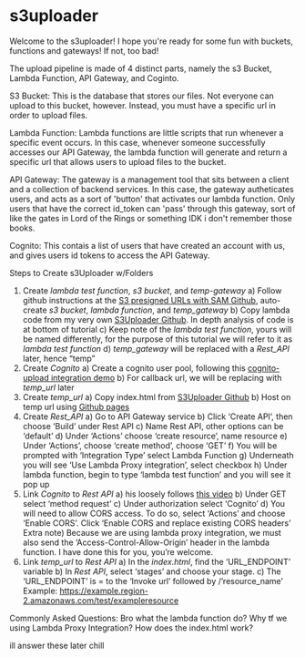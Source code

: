 # s3uploader
Welcome to the s3uploader! I hope you're ready for some fun with buckets, functions and gateways! If not, too bad! 

The upload pipeline is made of 4 distinct parts, namely the s3 Bucket, Lambda Function, API Gateway, and Coginto.

S3 Bucket: This is the database that stores our files. Not everyone can upload to this bucket, however. Instead, you must have a specific url in order to upload files.

Lambda Function: Lambda functions are little scripts that run whenever a specific event occurs. In this case, whenever someone successfully accesses our API Gateway, the lambda function will generate and return a specific url that allows users to upload files to the bucket. 

API Gateway: The gateway is a management tool that sits between a client and a collection of backend services. In this case, the gateway autheticates users, and acts as a sort of 'button' that activates our lambda function. Only users that have the correct id_token can 'pass' through this gateway, sort of like the gates in Lord of the Rings or something IDK i don't remember those books.

Cognito: This contais a list of users that have created an account with us, and gives users id tokens to access the API Gateway. 


Steps to Create s3Uploader w/Folders
1) Create *lambda test function*, *s3 bucket*, and *temp-gateway*
        a) Follow github instructions at the [S3 presigned URLs with SAM Github](https://github.com/aws-samples/amazon-s3-presigned-urls-aws-sam), auto-create *s3 bucket*, *lambda           function*, and *temp_gateway*
        b) Copy lambda code from my very own [S3Uploader Github](https://github.com/SamuelTWu/s3uploader). In depth analysis of code is at bottom of tutorial
        c) Keep note of the *lambda test function*, yours will be named differently, for the purpose of this tutorial we will refer to it as *lambda test function*
        d) *temp_gateway* will be replaced with a *Rest_API* later, hence “temp”
2) Create *Cognito*
        a) Create a cognito user pool, following this [cognito-upload integration demo](https://www.youtube.com/watch?v=o7OHogUcRmI)
        b) For callback url, we will be replacing with *temp_url* later
3) Create *temp_url*
        a) Copy index.html from [S3Uploader Github](https://github.com/SamuelTWu/s3uploader)
        b) Host on temp url using [Github pages](https://www.youtube.com/watch?v=8hrJ4oN1u_8)
4) Create *Rest_API*
        a) Go to API Gateway service
        b) Click ‘Create API’, then choose ‘Build’ under Rest API
        c) Name Rest API, other options can be ‘default’
        d) Under ‘Actions’ choose ‘create resource’, name resource
        e) Under ‘Actions’, choose ‘create method’, choose ‘GET’
        f) You will be prompted with ‘Integration Type’ select Lambda Function
        g) Underneath you will see ‘Use Lambda Proxy integration’, select checkbox
        h) Under lambda function, begin to type ‘lambda test function’ and you will see it pop up
5) Link *Cognito* to *Rest API*
          a) his loosely follows [this video](https://www.youtube.com/watch?v=oFSU6rhFETk)
          b) Under GET select ‘method request’
          c) Under authorization select ‘Cognito’
          d) You will need to allow CORS access. To do so, select ‘Actions’ and choose ‘Enable CORS’. Click ‘Enable CORS and replace existing CORS headers’
          Extra note) Because we are using lambda proxy integration, we must also send the ‘Access-Control-Allow-Origin’ header in the lambda function. I have done this for                you, you’re welcome.
6) Link *temp_url* to *Rest API*
        a) In the *index.html*, find the ‘URL_ENDPOINT’ variable
        b) In *Rest API*, select ‘stages’ and choose your stage. 
        c) The ‘URL_ENDPOINT’ is = to the ‘Invoke url’ followed by /’resource_name’
           Example: https://example.region-2.amazonaws.com/test/exampleresource


Commonly Asked Questions:
Bro what the lambda function do?
Why tf we using Lambda Proxy Integration?
How does the index.html work?

ill answer these later chill

